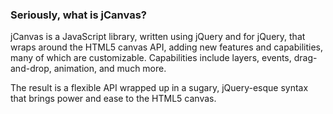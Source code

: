 ### Seriously, what is jCanvas?

jCanvas is a JavaScript library, written using jQuery and for jQuery, that wraps
around the HTML5 canvas API, adding new features and capabilities, many of which
are customizable. Capabilities include layers, events, drag-and-drop, animation,
and much more.

The result is a flexible API wrapped up in a sugary, jQuery-esque syntax that
brings power and ease to the HTML5 canvas.
